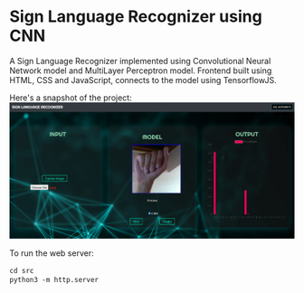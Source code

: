 # Sign Language Recognizer using CNN

A Sign Language Recognizer implemented using Convolutional Neural Network model and MultiLayer Perceptron model.
Frontend built using HTML, CSS and JavaScript, connects to the model using TensorflowJS.

Here's a snapshot of the project:
![Sign Language Recognizer](https://github.com/PratilipiAich/Sign-Language-Recognizer-using-CNN/blob/main/SLR.png?raw=true)

To run the web server: 
```
cd src
python3 -m http.server
``` 